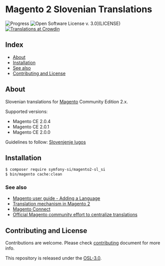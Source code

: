 # Magento 2 Slovenian Translations

![Progress](http://progressed.io/bar/0?title=completed)
![Open Software License v. 3.0](https://img.shields.io/badge/License-OSL--3.0-blue.svg)](LICENSE)
[![Translations at Crowdin](https://img.shields.io/badge/Crowdin-sl__SI-green.svg)](https://crowdin.com/project/magento-2)

## Index

* [About](#about)
* [Installation](#installation)
* [See also](#see-also)
* [Contributing and License](#contributing-and-license)

## About

Slovenian translations for [Magento](https://magento.com/) Community Edition 2.x.

Supported versions:

* Magento CE 2.0.4
* Magento CE 2.0.1
* Magento CE 2.0.0

Guidelines to follow: [Slovenjenje lugos](https://wiki.lugos.si/slovenjenje:pravila)

## Installation

```bash
$ composer require symfony-si/magento2-sl_si
$ bin/magento cache:clean
```

### See also

* [Magento user guide - Adding a Language](http://devdocs.magento.com/guides/v2.0/frontend-dev-guide/translations/xlate.html)
* [Translation mechanism in Magento 2](https://gist.github.com/antonmakarenko/7538216)
* [Magento Connect](https://www.magentocommerce.com/magento-connect/magento-2)
* [Official Magento community effort to centralize translations](https://crowdin.com/project/magento-2)

## Contributing and License

Contributions are welcome. Please check [contributing](CONTRIBUTING.md) document
for more info.

This repository is released under the [OSL-3.0](LICENSE).

